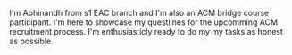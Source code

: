 I'm Abhinandh from s1 EAC branch and I'm also an ACM bridge course participant.
I'm here to showcase my questlines for the upcomming ACM recruitment process.
I'm enthusiasticly ready to do my my tasks as honest as possible.
